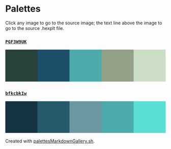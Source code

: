 # Palettes

Click any image to go to the source image; the text line above the image to go to the source .hexplt file.

### [`PGF3W9UK`](PGF3W9UK.hexplt)

[ ![PGF3W9UK.png](PGF3W9UK.png) ](PGF3W9UK.png)

### [`bfkcbkIw`](bfkcbkIw.hexplt)

[ ![bfkcbkIw.png](bfkcbkIw.png) ](bfkcbkIw.png)

Created with [palettesMarkdownGallery.sh](https://github.com/earthbound19/_ebDev/blob/master/scripts/palettesMarkdownGallery.sh).